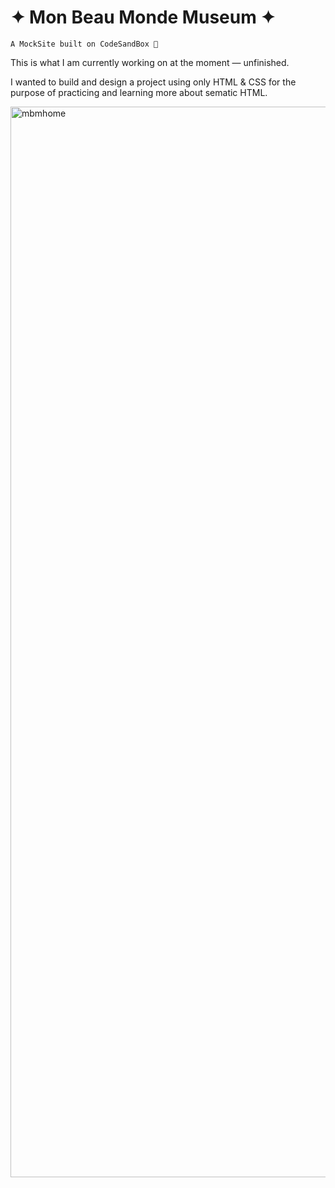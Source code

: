 # ✦ Mon Beau Monde Museum ✦
`A MockSite built on CodeSandBox 🎲`

This is what I am currently working on at the moment — unfinished.

I wanted to build and design a project using only HTML & CSS for the purpose of practicing and learning more about sematic HTML.

<img width="1713" alt="mbmhome" src="https://user-images.githubusercontent.com/92960864/180342702-568bcbcf-32aa-4653-a88e-05f814bfbfe5.png">
